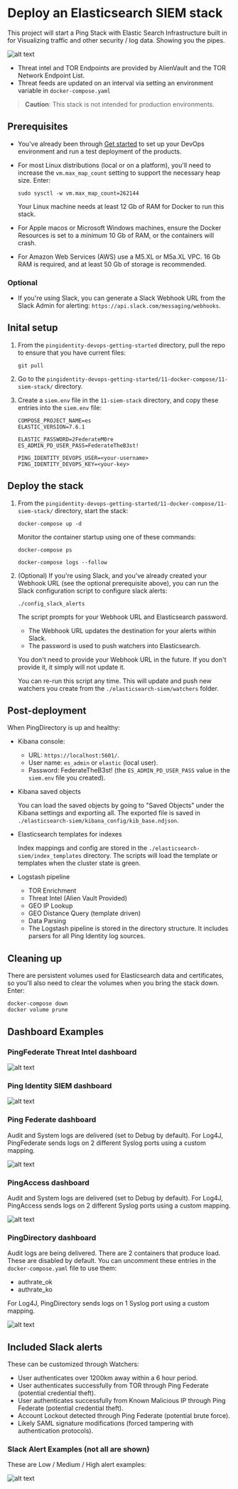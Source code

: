 # Deploy an Elasticsearch SIEM stack

This project will start a Ping Stack with Elastic Search Infrastructure built in for Visualizing traffic and other security / log data. Showing you the pipes.

![alt text](images/Architecture.png "Architecture Overview")

* Threat intel and TOR Endpoints are  provided by AlienVault and the TOR Network Endpoint List. 
* Threat feeds are updated on an interval via setting an environment variable in `docker-compose.yaml` 

> **Caution**: This stack is not intended for production environments.   

## Prerequisites

* You've already been through [Get started](getStarted.md) to set up your DevOps environment and run a test deployment of the products.

* For most Linux distributions (local or on a platform), you'll need to increase the `vm.max_map_count` setting to support the necessary heap size. Enter:

  ```shell
  sudo sysctl -w vm.max_map_count=262144
  ```

  Your Linux machine needs at least 12 Gb of RAM for Docker to run this stack.

* For Apple macos or Microsoft Windows machines, ensure the Docker Resources is set to a *minimum* 10 Gb of RAM, or the containers will crash.

* For Amazon Web Services (AWS) use a M5.XL or M5a.XL VPC. 16 Gb RAM is required, and at least 50 Gb of storage is recommended.

### Optional

* If you're using Slack, you can generate a Slack Webhook URL from the Slack Admin for alerting: `https://api.slack.com/messaging/webhooks`.

## Inital setup

1. From the `pingidentity-devops-getting-started` directory, pull the repo to ensure that you have current files:

   ```shell  
   git pull
   ```

2. Go to the `pingidentity-devops-getting-started/11-docker-compose/11-siem-stack/` directory.

3. Create a `siem.env` file in the `11-siem-stack` directory, and copy these entries into the `siem.env` file:

   ```shell
   COMPOSE_PROJECT_NAME=es
   ELASTIC_VERSION=7.6.1

   ELASTIC_PASSWORD=2FederateM0re
   ES_ADMIN_PD_USER_PASS=FederateTheB3st!

   PING_IDENTITY_DEVOPS_USER=<your-username>
   PING_IDENTITY_DEVOPS_KEY=<your-key>
   ```

## Deploy the stack

1. From the `pingidentity-devops-getting-started/11-docker-compose/11-siem-stack/` directory, start the stack:

   ```shell
   docker-compose up -d  
   ```

   Monitor the container startup using one of these commands: 

   ```shell
   docker-compose ps
   ```

   ```shell
   docker-compose logs --follow
   ```

2. (Optional) If you're using Slack, and you've already created your Webhook URL (see the optional prerequisite above), you can run the Slack configuration script to configure slack alerts: 

   ```shell
   ./config_slack_alerts
   ```

   The script prompts for your Webhook URL and Elasticsearch password.

   * The Webhook URL updates the destination for your alerts within Slack.
   * The password is used to push watchers into Elasticsearch.

   You don't need to provide your Webhook URL in the future. If you don't provide it, it simply will not update it.

   You can re-run this script any time. This will update and push new watchers you create from the `./elasticsearch-siem/watchers` folder. 

## Post-deployment

When PingDirectory is up and healthy: 

* Kibana console: 

  - URL: `https://localhost:5601/`.
  - User name: `es_admin` or `elastic` (local user).
  - Password: FederateTheB3st! (the `ES_ADMIN_PD_USER_PASS` value in the `siem.env` file you created).

* Kibana saved objects

  You can load the saved objects by going to "Saved Objects" under the Kibana settings and exporting all. The exported file is saved in `./elasticsearch-siem/kibana_config/kib_base.ndjson`. 

* Elasticsearch templates for indexes
  
  Index mappings and config are stored in the `./elasticsearch-siem/index_templates` directory. The scripts will load the template or templates when the cluster state is green.

* Logstash pipeline

  - TOR Enrichment
  - Threat Intel (Alien Vault Provided)
  - GEO IP Lookup
  - GEO Distance Query (template driven)
  - Data Parsing
  - The Logstash pipeline is stored in the directory structure. It includes parsers for all Ping Identity log sources.

## Cleaning up

There are persistent volumes used for Elasticsearch data and certificates, so you'll also need to clear the volumes when you bring the stack down. Enter:

```shell
docker-compose down
docker volume prune 
```

## Dashboard Examples

### PingFederate Threat Intel dashboard

![alt text](images/threat_intel_dash.png "SIEM Dashboard")

### Ping Identity SIEM dashboard

![alt text](images/dashboard.png "SIEM Dashboard")

### Ping Federate dashboard

Audit and System logs are delivered (set to Debug by default). For Log4J, PingFederate sends logs on 2 different Syslog ports using a custom mapping.

![alt text](images/pingfederate_dashboard.png "PingFederate Basic Demo Dashboard")

### PingAccess dashboard

Audit and System logs are delivered (set to Debug by default). For Log4J, PingAccess sends logs on 2 different Syslog ports using a custom mapping.

![alt text](images/pingaccess_dashboard.png "PingAccess Basic Demo Dashboard")

### PingDirectory dashboard

Audit logs are being delivered. There are 2 containers that produce load. These are disabled by default. You can uncomment these entries in the `docker-compose.yaml` file to use them:

* authrate_ok
* authrate_ko

For Log4J, PingDirectory sends logs on 1 Syslog port using a custom mapping.

![alt text](images/pingdirectory_dashboard.png "PingDirectory Demo Dashboard")

## Included Slack alerts 

These can be customized through Watchers:

* User authenticates over 1200km away within a 6 hour period.
* User authenticates successfully from TOR through Ping Federate (potential credential theft).
* User authenticates successfully from Known Malicious IP through Ping Federate (potential credential theft).
* Account Lockout detected through Ping Federate (potential brute force).
* Likely SAML signature modifications (forced tampering with authentication protocols).

### Slack Alert Examples (not all are shown)

These are Low / Medium / High alert examples:

![alt text](images/slack_alert_examples.png "Successful Login From TOR Networks.")
